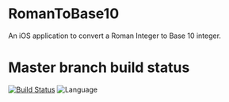 # RomanToBase10
An iOS application to convert a Roman Integer to Base 10 integer.

# Master branch build status
[![Build Status](https://travis-ci.org/vignansankati/RomanToBase10.svg?branch=master)](https://travis-ci.org/vignansankati/RomanToBase10)
![Language](https://img.shields.io/badge/language-Swift%203.0-orange.svg)

